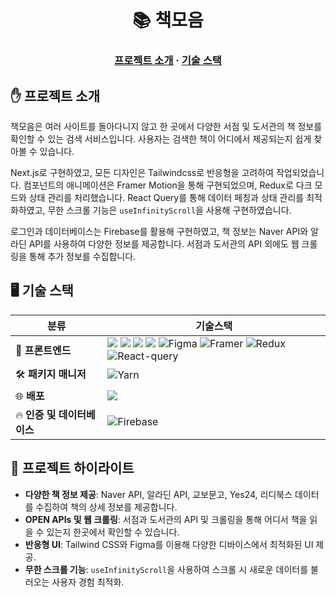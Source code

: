 <h1 align="center">
    📚 책모음
</h1>

<h3 align="center">
	<a href="#-프로젝트-소개">프로젝트 소개</a>
	<span> · </span>
	<a href="#%EF%B8%8F-기술-스택">기술 스택</a>
</h3>

## ✋ 프로젝트 소개
책모음은 여러 사이트를 돌아다니지 않고 한 곳에서 다양한 서점 및 도서관의 책 정보를 확인할 수 있는 검색 서비스입니다. 사용자는 검색한 책이 어디에서 제공되는지 쉽게 찾아볼 수 있습니다.

Next.js로 구현하였고, 모든 디자인은 Tailwindcss로 반응형을 고려하여 작업되었습니다. 컴포넌트의 애니메이션은 Framer Motion을 통해 구현되었으며, Redux로 다크 모드와 상태 관리를 처리했습니다. React Query를 통해 데이터 페칭과 상태 관리를 최적화하였고, 무한 스크롤 기능은 `useInfinityScroll`을 사용해 구현하였습니다.

로그인과 데이터베이스는 Firebase를 활용해 구현하였고, 책 정보는 Naver API와 알라딘 API를 사용하여 다양한 정보를 제공합니다. 서점과 도서관의 API 외에도 웹 크롤링을 통해 추가 정보를 수집합니다.

## 🖥️ 기술 스택
| 분류 | 기술스택 |
| --- | --- |
| 🎨 **프론트엔드** | <img src="https://img.shields.io/badge/TypeScript-3178C6?logo=typescript&logoColor=ffffff"> <img src="https://img.shields.io/badge/Next.js-000000?logo=Next.js&logoColor=white"> <img src="https://img.shields.io/badge/React-000000?logo=React&logoColor=61DAFB"> <img src="https://img.shields.io/badge/tailwindcss-ffffff?logo=tailwindcss&logoColor=06B6D4"> ![Figma](https://img.shields.io/badge/Figma-F24E1E?logo=figma&logoColor=ffffff) ![Framer](https://img.shields.io/badge/Framer-0055FF?logo=framer&logoColor=ffffff) ![Redux](https://img.shields.io/badge/Redux-764ABC?logo=redux&logoColor=ffffff) ![React-query](https://img.shields.io/badge/React%20Query-FF4154?logo=react-query&logoColor=ffffff)|
| 🛠️ **패키지 매니저** | ![Yarn](https://img.shields.io/badge/Yarn-2C8EBB?logo=yarn&logoColor=ffffff)|
| 🌐 **배포** | <img src="https://img.shields.io/badge/Vercel-000000?logo=Vercel&logoColor=ffffff"> |
| 🔥 **인증 및 데이터베이스** | ![Firebase](https://img.shields.io/badge/Firebase-FFCA28?logo=firebase&logoColor=ffffff) |

## 🎯 프로젝트 하이라이트
- **다양한 책 정보 제공**: Naver API, 알라딘 API, 교보문고, Yes24, 리디북스 데이터를 수집하여 책의 상세 정보를 제공합니다.
- **OPEN APIs 및 웹 크롤링**: 서점과 도서관의 API 및 크롤링을 통해 어디서 책을 읽을 수 있는지 한곳에서 확인할 수 있습니다.
- **반응형 UI**: Tailwind CSS와 Figma를 이용해 다양한 디바이스에서 최적화된 UI 제공.
- **무한 스크롤 기능**: `useInfinityScroll`을 사용하여 스크롤 시 새로운 데이터를 불러오는 사용자 경험 최적화.
